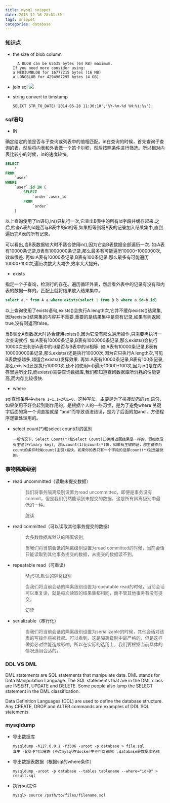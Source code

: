 ```yaml
---
title: mysql snippet
date: 2015-12-16 20:01:30
tags: snippet
categories: database
---
```


### 知识点

- the size of blob column

  ```
    A BLOB can be 65535 bytes (64 KB) maximum.
  If you need more consider using:
  a MEDIUMBLOB for 16777215 bytes (16 MB)
  a LONGBLOB for 4294967295 bytes (4 GB).
  ```

- join sql
  ![](https://i.stack.imgur.com/VQ5XP.png)

- string convert to timstamp

  `SELECT STR_TO_DATE('2014-05-28 11:30:10','%Y-%m-%d %H:%i:%s');`

### sql语句

- IN

确定给定的值是否与子查询或列表中的值相匹配。in在查询的时候，首先查询子查询的表，然后将内表和外表做一个笛卡尔积，然后按照条件进行筛选。所以相对内表比较小的时候，in的速度较快。 

```sql
SELECT
    *
FROM
    `user`
WHERE
    `user`.id IN (
        SELECT
            `order`.user_id
        FROM
            `order`
    )
```

以上查询使用了in语句,in()只执行一次,它查出B表中的所有id字段并缓存起来.之后,检查A表的id是否与B表中的id相等,如果相等则将A表的记录加入结果集中,直到遍历完A表的所有记录。

可以看出,当B表数据较大时不适合使用in(),因为它会B表数据全部遍历一次. 如:A表有10000条记录,B表有1000000条记录,那么最多有可能遍历10000`*`1000000次,效率很差. 再如:A表有10000条记录,B表有100条记录,那么最多有可能遍历10000*100次,遍历次数大大减少,效率大大提升。

- exists

指定一个子查询，检测行的存在。遍历循环外表，然后看外表中的记录有没有和内表的数据一样的。匹配上就将结果放入结果集中。 

```sql
select a.* from A a where exists(select 1 from B b where a.id=b.id)
```

以上查询使用了exists语句,exists()会执行A.length次,它并不缓存exists()结果集,因为exists()结果集的内容并不重要,重要的是结果集中是否有记录,如果有则返回true,没有则返回false。

当B表比A表数据大时适合使用exists(),因为它没有那么遍历操作,只需要再执行一次查询就行. 如:A表有10000条记录,B表有1000000条记录,那么exists()会执行10000次去判断A表中的id是否与B表中的id相等. 如:A表有10000条记录,B表有100000000条记录,那么exists()还是执行10000次,因为它只执行A.length次,可见B表数据越多,越适合exists()发挥效果. 再如:A表有10000条记录,B表有100条记录,那么exists()还是执行10000次,还不如使用in()遍历10000*100次,因为in()是在内存里遍历比较,而exists()需要查询数据库,我们都知道查询数据库所消耗的性能更高,而内存比较很快. 

- where

sql查询条件中`where 1=1,1=2和1=0`，这种写法，主要是为了拼凑动态的sql语句，如果使用不好会起到副作用的，是根据个人的一些习惯，是为了避免where 关键字后面的第一个词直接就是 “and”而导致语法错误，是为了后面附加and ...方便程序逻辑处理用的。 

- select count(*)和select count(1)的区别

  ```
  一般情况下，Select Count(*)和Select Count(1)两着返回结果是一样的，假如表没有主键(Primary key), 那么count(1)比count(*)快，如果有主键的话，那主键作为count的条件时候count(主键)最快，如果你的表只有一个字段的话那count(*)就是最快的。
  ```

### 事物隔离级别

- read uncommitted（读取未提交数据）

  > 我们将事务隔离级别设置为read uncommitted，即便是事务没有commit，但是我们仍然能读到未提交的数据，这是所有隔离级别中最低的一种。
  >
  > 脏读

- read committed（可以读取其他事务提交的数据）

  > 大多数数据库默认的隔离级别;
  >
  > 当我们将当前会话的隔离级别设置为read committed的时候，当前会话只能读取到其他事务提交的数据，未提交的数据读不到。

- repeatable read（可重读）

  > MySQL默认的隔离级别
  >
  > 当我们将当前会话的隔离级别设置为repeatable read的时候，当前会话可以重复读，就是每次读取的结果集都相同，而不管其他事务有没有提交。
  >
  > 幻读

- serializable（串行化）

  > 当我们将当前会话的隔离级别设置为serializable的时候，其他会话对该表的写操作将被挂起。可以看到，这是隔离级别中最严格的，但是这样做势必对性能造成影响。所以在实际的选用上，我们要根据当前具体的情况选用合适的。

### DDL VS DML

DML statements are SQL statements that manipulate data. DML stands for Data Manipulation Language. The SQL statements that are in the DML class are INSERT, UPDATE and DELETE. Some people also lump the SELECT statement in the DML classification.

Data Definition Languages (DDL) are used to define the database structure. Any CREATE, DROP and ALTER commands are examples of DDL SQL statements.





### mysqldump

- 导出数据库

  ```shell
  mysqldump -h127.0.0.1 -P3306 -uroot -p database > file.sql
  其中 -h和-P可以省略（不过mysql在docker中不可以省略）,database是数据库名称
  ```

- 导出数据表数据（根据sql的where条件）

  ```shell
  mysqldump -uroot -p database --tables tablename --where="id>8" > result.sql 
  ```

- 执行sql文件

  ```shell
  mysql> source /path/to/files/filename.sql
  ```

  